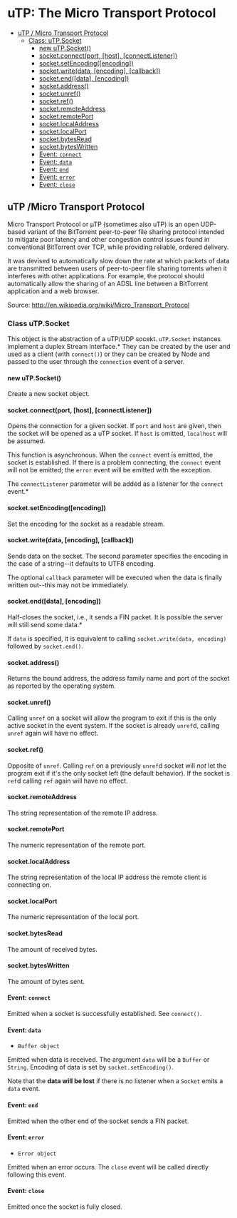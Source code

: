 uTP:  The Micro Transport Protocol
==================================

- [uTP / Micro Transport Protocol](#utp-micro-transport-protocol)
  - [Class: uTP.Socket](#class-utpsocket)
    - [new uTP.Socket()](#new-utpsocket)
    - [socket.connect(port, [host], [connectListener])](#socketconnectport-host-connectlistener)
    - [socket.setEncoding([encoding])](#socketsetencodingencoding)
    - [socket.write(data, [encoding], [callback])](#socketwritedata-encoding-callback)
    - [socket.end([data], [encoding])](#socketenddata-encoding)
    - [socket.address()](#socketaddress)
    - [socket.unref()](#socketunref)
    - [socket.ref()](#socketref)
    - [socket.remoteAddress](#socketremoteaddress)
    - [socket.remotePort](#socketremoteport)
    - [socket.localAddress](#socketlocaladdress)
    - [socket.localPort](#socketlocalport)
    - [socket.bytesRead](#socketbytesread)
    - [socket.bytesWritten](#socketbyteswritten)
    - [Event: `connect`](#event-connect)
    - [Event: `data`](#event-data)
    - [Event: `end`](#event-end)
    - [Event: `error`](#event-error)
    - [Event: `close`](#event-close)


uTP /Micro Transport Protocol
-----------------------------

Micro Transport Protocol or µTP (sometimes also uTP) is an open UDP-based variant of the BitTorrent peer-to-peer file sharing protocol intended to mitigate poor latency and other congestion control issues found in conventional BitTorrent over TCP, while providing reliable, ordered delivery.

It was devised to automatically slow down the rate at which packets of data are transmitted between users of peer-to-peer file sharing torrents when it interferes with other applications. For example, the protocol should automatically allow the sharing of an ADSL line between a BitTorrent application and a web browser.

Source: http://en.wikipedia.org/wiki/Micro_Transport_Protocol


### Class uTP.Socket
This object is the abstraction of a uTP/UDP socekt.  `uTP.Socket` instances implement a duplex Stream interface.*  They can be created by the user and used as a client (with `connect()`) or they can be created by Node and passed to the user through the `connection` event of a server.

#### new uTP.Socket()
Create a new socket object.

#### socket.connect(port, [host], [connectListener])
Opens the connection for a given socket.  If `port` and `host` are given, then the socket will be opened as a uTP socket.  If `host` is omitted, `localhost` will be assumed. 

This function is asynchronous.  When the `connect` event is emitted, the socket is established.  If there is a problem connecting, the `connect` event will not be emitted; the `error` event will be emitted with the exception.

The `connectListener` parameter will be added as a listener for the `connect` event.*

#### socket.setEncoding([encoding])
Set the encoding for the socket as a readable stream.

#### socket.write(data, [encoding], [callback])
Sends data on the socket.  The second parameter specifies the encoding in the case of a string--it defaults to UTF8 encoding.

The optional `callback` parameter will be executed when the data is finally written out--this may not be immediately.

#### socket.end([data], [encoding])
Half-closes the socket, i.e., it sends a FIN packet.  It is possible the server will still send some data.*

If `data` is specified, it is equivalent to calling `socket.write(data, encoding)` followed by `socket.end()`.

#### socket.address()
Returns the bound address, the address family name and port of the socket as reported by the operating system.

#### socket.unref()
Calling `unref` on a socket will allow the program to exit if this is the only active socket in the event system.  If the socket is already `unref`d, calling `unref` again will have no effect.

#### socket.ref()
Opposite of `unref`.  Calling `ref` on a previously `unref`d socket will *not* let the program exit if it's the only socket left (the default behavior).  If the socket is `ref`d calling `ref` again will have no effect.

#### socket.remoteAddress
The string representation of the remote IP address.

#### socket.remotePort
The numeric representation of the remote port.

#### socket.localAddress
The string representation of the local IP address the remote client is connecting on.

#### socket.localPort
The numeric representation of the local port.

#### socket.bytesRead
The amount of received bytes.

#### socket.bytesWritten
The amount of bytes sent.

#### Event: `connect`
Emitted when a socket is successfully established.  See `connect()`.

#### Event: `data`
- `Buffer object`

Emitted when data is received.  The argument `data` will be a `Buffer` or `String`.  Encoding of data is set by `socket.setEncoding()`.

Note that the **data will be lost** if there is no listener when a `Socket` emits a `data` event.

#### Event: `end`
Emitted when the other end of the socket sends a FIN packet.

#### Event: `error`
- `Error object`

Emitted when an error occurs.  The `close` event will be called directly following this event.

#### Event: `close`
Emitted once the socket is fully closed.
